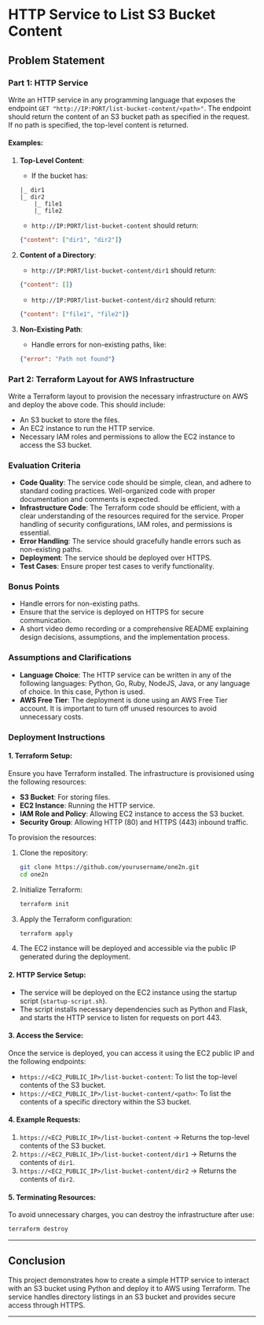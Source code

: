 
# HTTP Service to List S3 Bucket Content

## Problem Statement

### Part 1: HTTP Service
Write an HTTP service in any programming language that exposes the endpoint `GET "http://IP:PORT/list-bucket-content/<path>"`. The endpoint should return the content of an S3 bucket path as specified in the request. If no path is specified, the top-level content is returned.

#### Examples:
1. **Top-Level Content**:
    - If the bucket has:
    ```
    |_ dir1
    |_ dir2
        |_ file1
        |_ file2
    ```
    - `http://IP:PORT/list-bucket-content` should return:
    ```json
    {"content": ["dir1", "dir2"]}
    ```

2. **Content of a Directory**:
    - `http://IP:PORT/list-bucket-content/dir1` should return:
    ```json
    {"content": []}
    ```

    - `http://IP:PORT/list-bucket-content/dir2` should return:
    ```json
    {"content": ["file1", "file2"]}
    ```

3. **Non-Existing Path**:
    - Handle errors for non-existing paths, like:
    ```json
    {"error": "Path not found"}
    ```

### Part 2: Terraform Layout for AWS Infrastructure

Write a Terraform layout to provision the necessary infrastructure on AWS and deploy the above code. This should include:
- An S3 bucket to store the files.
- An EC2 instance to run the HTTP service.
- Necessary IAM roles and permissions to allow the EC2 instance to access the S3 bucket.

### Evaluation Criteria

- **Code Quality**: The service code should be simple, clean, and adhere to standard coding practices. Well-organized code with proper documentation and comments is expected.
- **Infrastructure Code**: The Terraform code should be efficient, with a clear understanding of the resources required for the service. Proper handling of security configurations, IAM roles, and permissions is essential.
- **Error Handling**: The service should gracefully handle errors such as non-existing paths.
- **Deployment**: The service should be deployed over HTTPS.
- **Test Cases**: Ensure proper test cases to verify functionality.
  
### Bonus Points

- Handle errors for non-existing paths.
- Ensure that the service is deployed on HTTPS for secure communication.
- A short video demo recording or a comprehensive README explaining design decisions, assumptions, and the implementation process.

### Assumptions and Clarifications

- **Language Choice**: The HTTP service can be written in any of the following languages: Python, Go, Ruby, NodeJS, Java, or any language of choice. In this case, Python is used.
- **AWS Free Tier**: The deployment is done using an AWS Free Tier account. It is important to turn off unused resources to avoid unnecessary costs.

### Deployment Instructions

#### 1. Terraform Setup:
Ensure you have Terraform installed. The infrastructure is provisioned using the following resources:
- **S3 Bucket**: For storing files.
- **EC2 Instance**: Running the HTTP service.
- **IAM Role and Policy**: Allowing EC2 instance to access the S3 bucket.
- **Security Group**: Allowing HTTP (80) and HTTPS (443) inbound traffic.

To provision the resources:
1. Clone the repository:
   ```bash
   git clone https://github.com/yourusername/one2n.git
   cd one2n
   ```

2. Initialize Terraform:
   ```bash
   terraform init
   ```

3. Apply the Terraform configuration:
   ```bash
   terraform apply
   ```

4. The EC2 instance will be deployed and accessible via the public IP generated during the deployment.

#### 2. HTTP Service Setup:
- The service will be deployed on the EC2 instance using the startup script (`startup-script.sh`).
- The script installs necessary dependencies such as Python and Flask, and starts the HTTP service to listen for requests on port 443.

#### 3. Access the Service:
Once the service is deployed, you can access it using the EC2 public IP and the following endpoints:
- `https://<EC2_PUBLIC_IP>/list-bucket-content`: To list the top-level contents of the S3 bucket.
- `https://<EC2_PUBLIC_IP>/list-bucket-content/<path>`: To list the contents of a specific directory within the S3 bucket.

#### 4. Example Requests:
1. `https://<EC2_PUBLIC_IP>/list-bucket-content` → Returns the top-level contents of the S3 bucket.
2. `https://<EC2_PUBLIC_IP>/list-bucket-content/dir1` → Returns the contents of `dir1`.
3. `https://<EC2_PUBLIC_IP>/list-bucket-content/dir2` → Returns the contents of `dir2`.

#### 5. Terminating Resources:
To avoid unnecessary charges, you can destroy the infrastructure after use:
```bash
terraform destroy
```

---

## Conclusion

This project demonstrates how to create a simple HTTP service to interact with an S3 bucket using Python and deploy it to AWS using Terraform. The service handles directory listings in an S3 bucket and provides secure access through HTTPS.

---

